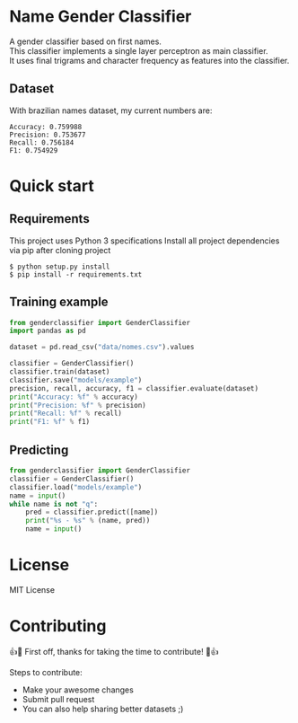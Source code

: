 # Name Gender Classifier
A gender classifier based on first names.  
This classifier implements a single layer perceptron as main classifier.  
It uses final trigrams and character frequency as features into the classifier.

## Dataset
With brazilian names dataset, my current numbers are:
```
Accuracy: 0.759988
Precision: 0.753677
Recall: 0.756184
F1: 0.754929
```

# Quick start
## Requirements
This project uses Python 3 specifications
Install all project dependencies via pip after cloning project
```
$ python setup.py install
$ pip install -r requirements.txt
```
## Training example
```python
from genderclassifier import GenderClassifier
import pandas as pd

dataset = pd.read_csv("data/nomes.csv").values

classifier = GenderClassifier()
classifier.train(dataset)
classifier.save("models/example")
precision, recall, accuracy, f1 = classifier.evaluate(dataset)
print("Accuracy: %f" % accuracy)
print("Precision: %f" % precision)
print("Recall: %f" % recall)
print("F1: %f" % f1)
```

## Predicting
```python
from genderclassifier import GenderClassifier
classifier = GenderClassifier()
classifier.load("models/example")
name = input()
while name is not "q":
    pred = classifier.predict([name])
    print("%s - %s" % (name, pred))
    name = input()
```

# License
MIT License

# Contributing

:+1::tada: First off, thanks for taking the time to contribute! :tada::+1:

Steps to contribute:

- Make your awesome changes
- Submit pull request
- You can also help sharing better datasets ;)
